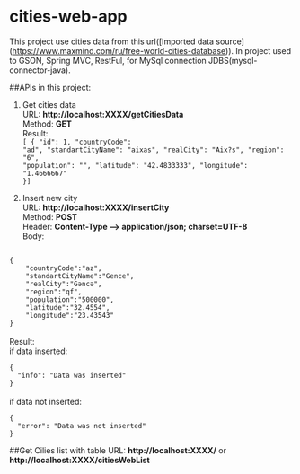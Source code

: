 # cities-web-app


This project use cities data from this url([Imported data source] (https://www.maxmind.com/ru/free-world-cities-database)).
In project used to GSON, Spring MVC, RestFul, for MySql connection JDBS(mysql-connector-java).

##APIs in this project:

1. Get cities data<br/>
URL: **http://localhost:XXXX/getCitiesData**<br/>
Method: **GET**<br/>
Result:<br/>
<code>[
  {
    "id": 1,
    "countryCode": "ad",
    "standartCityName": "aixas",
    "realCity": "Aix?s",
    "region": "6",
    "population": "",
    "latitude": "42.4833333",
    "longitude": "1.4666667"
  }]</code>
  
2. Insert new city<br/>
URL: **http://localhost:XXXX/insertCity**<br/>
Method: **POST**<br/>
Header: **Content-Type --> application/json; charset=UTF-8**<br/>
Body: <br/>
<code>
{
	"countryCode":"az",
	"standartCityName":"Gence",
	"realCity":"Gəncə",
	"region":"qf",
	"population":"500000",
	"latitude":"32.4554",
	"longitude":"23.43543"
}
</code><br/>
Result:<br/>
if data inserted:<br/>
<code>
{
  "info": "Data was inserted"
}
</code>
<br/>
if data not inserted:<br/>
<code>
{
  "error": "Data was not inserted"
}
</code>


##Get Cilies list with table
URL: **http://localhost:XXXX/** or **http://localhost:XXXX/citiesWebList**
